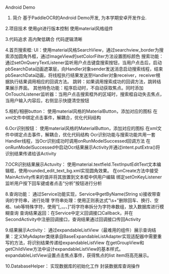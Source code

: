 Android Demo
1. 简介
基于PaddleOCR的Android Demo开发, 为本学期安卓开发作业.

2.项目技术
使用git进行版本控制 使用material风格组件

3.代码追求
高内聚低耦合 代码逻辑清晰

4.首页搜索框:
UI：使用material风格SearchView，通过searchview_border为搜索添加圆角外框，通过ImageView的setColorFilter方法设置图标颜色 搜索功能：通过setOnQueryTextListener监听用户点击键盘搜索按钮，当用户点击后，启动pbSearchData动画遮罩层，向Handler对象sender发送消息启动搜索线程，结束pbSearchData动画，将线程执行结果发送至Handler对象receiver，receiver根据执行结果调用相应的回调方法。 跳转：如果调用搜索成功的回调方法，跳转结果展示界面。 其他特色功能：程序启动时，不自动获取焦点。同时添加OnTouchListener监听器：当用户点击搜索框外的区域时，搜索框自动失去焦点，当用户输入内容后，右侧显示快捷清空按钮

5.相机/相册button：
使用material风格的MaterialButton，添加对应的图标 在xml文件中绑定点击事件，解耦合，优化代码结构

6.Ocr识别按钮：
使用material风格的MaterialButton，添加对应的图标 在xml文件中绑定点击事件，解耦合，优化代码结构 Ocr识别功能与搜索功能共用一套Handler线程，当Ocr识别成功时调用onRunModelSuccessed回调方法 在onRunModelSuccessed中启动Ocr结果展示Activity并通过intent.putExtra()将识别结果传递给该Activity

7.OCR识别结果展示Actuvity：
使用material.textfield.TextInputEditText文本编辑框，使用rounded_edit_text_bg.xml实现圆角效果。 在onCreate方法中接受MainActivity传来的值并将其放置到文本框中供用户编辑 绑定setOnKeyListener监听用户按下回车键或者点击“分析”按钮进行分析

8.查询功能：
通过Service功能实现，Service中getByName(String s)接收带查询的字符串，进行处理 字符串处理：使用正则表达式“\s+”删除回车、换行、空格、tab等特殊字符，使用"[,，。、]"将字符串拆分为字符串数组，放入数据库进行模糊查询 查询结果返回：在Service中定义回调接口Callback，并在SecondActivity中注册回调接口，查询结果通过回调接口传回Activity

9.结果展示Activity：
通过expandableListView（最难用的组件）展示查询结果：定义MyAdapter类继承自BaseExpandableListAdapter实现适配器中需要重写的方法，将识别结果传递给expandableListView 在getGroupView和getChildView方法中设计expandableListView的基本样式。 expandableListView设置点击焦点事件，获得焦点的list item将高亮展示。

10.DatabaseHelper：
实现数据库的初始化工作 封装数据库查询操作
